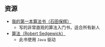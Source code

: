 ## 资源
- [我的第一本算法书（石田保辉）](http://api.cqu-openlib.cn/file?key=iWRPO1xuhxch)  
    - 写的非常直观的算法入门书，适合所有新人  
- [算法（Robert Sedgewick）](http://api.cqu-openlib.cn/file?key=if3vQ1xuii7i)
    - 此书使用 `Java` 驱动